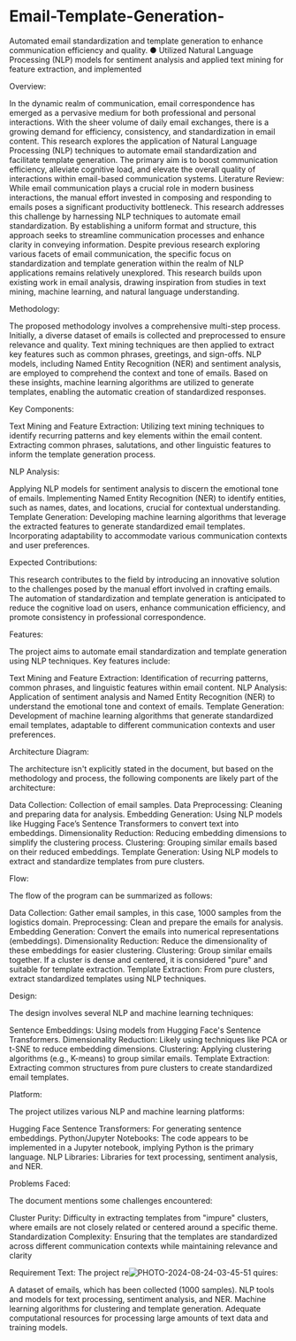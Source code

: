 # Email-Template-Generation-
 Automated email standardization and template generation to enhance communication efficiency and quality. ● Utilized Natural Language Processing (NLP) models for sentiment analysis and applied text mining for feature extraction, and implemented
 

Overview:

In the dynamic realm of communication, email correspondence has emerged as a pervasive medium for both professional and personal interactions. With the sheer volume of daily email exchanges, there is a growing demand for efficiency, consistency, and standardization in email content. This research explores the application of Natural Language Processing (NLP) techniques to automate email standardization and facilitate template generation. The primary aim is to boost communication efficiency, alleviate cognitive load, and elevate the overall quality of interactions within email-based communication systems.
Literature Review:
While email communication plays a crucial role in modern business interactions, the manual effort invested in composing and responding to emails poses a significant productivity bottleneck. This research addresses this challenge by harnessing NLP techniques to automate email standardization. By establishing a uniform format and structure, this approach seeks to streamline communication processes and enhance clarity in conveying information. Despite previous research exploring various facets of email communication, the specific focus on standardization and template generation within the realm of NLP applications remains relatively unexplored. This research builds upon existing work in email analysis, drawing inspiration from studies in text mining, machine learning, and natural language understanding.


Methodology:

The proposed methodology involves a comprehensive multi-step process. Initially, a diverse dataset of emails is collected and preprocessed to ensure relevance and quality. Text mining techniques are then applied to extract key features such as common phrases, greetings, and sign-offs. NLP models, including Named Entity Recognition (NER) and sentiment analysis, are employed to comprehend the context and tone of emails. Based on these insights, machine learning algorithms are utilized to generate templates, enabling the automatic creation of standardized responses.


Key Components:

Text Mining and Feature Extraction:
Utilizing text mining techniques to identify recurring patterns and key elements within the email content.
Extracting common phrases, salutations, and other linguistic features to inform the template generation process.


NLP Analysis:

Applying NLP models for sentiment analysis to discern the emotional tone of emails.
Implementing Named Entity Recognition (NER) to identify entities, such as names, dates, and locations, crucial for contextual understanding.
Template Generation:
Developing machine learning algorithms that leverage the extracted features to generate standardized email templates.
Incorporating adaptability to accommodate various communication contexts and user preferences.


Expected Contributions:

This research contributes to the field by introducing an innovative solution to the challenges posed by the manual effort involved in crafting emails. The automation of standardization and template generation is anticipated to reduce the cognitive load on users, enhance communication efficiency, and promote consistency in professional correspondence.

Features:

The project aims to automate email standardization and template generation using NLP techniques. Key features include:

Text Mining and Feature Extraction: Identification of recurring patterns, common phrases, and linguistic features within email content.
NLP Analysis: Application of sentiment analysis and Named Entity Recognition (NER) to understand the emotional tone and context of emails.
Template Generation: Development of machine learning algorithms that generate standardized email templates, adaptable to different communication contexts and user preferences.

Architecture Diagram:
 
The architecture isn't explicitly stated in the document, but based on the methodology and process, the following components are likely part of the architecture:

Data Collection:  Collection of email samples.
Data Preprocessing:   Cleaning and preparing data for analysis.
Embedding Generation:  Using NLP models like Hugging Face’s Sentence Transformers to convert text into embeddings.
Dimensionality Reduction:  Reducing embedding dimensions to simplify the clustering process.
Clustering:  Grouping similar emails based on their reduced embeddings.
Template Generation:  Using NLP models to extract and standardize templates from pure clusters.

 Flow:
   
The flow of the program can be summarized as follows:

Data Collection: Gather email samples, in this case, 1000 samples from the logistics domain.
Preprocessing: Clean and prepare the emails for analysis.
Embedding Generation: Convert the emails into numerical representations (embeddings).
Dimensionality Reduction: Reduce the dimensionality of these embeddings for easier clustering.
Clustering: Group similar emails together. If a cluster is dense and centered, it is considered "pure" and suitable for template extraction.
Template Extraction: From pure clusters, extract standardized templates using NLP techniques.

Design:

The design involves several NLP and machine learning techniques:

Sentence Embeddings: Using models from Hugging Face's Sentence Transformers.
Dimensionality Reduction: Likely using techniques like PCA or t-SNE to reduce embedding dimensions.
Clustering: Applying clustering algorithms (e.g., K-means) to group similar emails.
Template Extraction: Extracting common structures from pure clusters to create standardized email templates.

Platform:

The project utilizes various NLP and machine learning platforms:

Hugging Face Sentence Transformers: For generating sentence embeddings.
Python/Jupyter Notebooks: The code appears to be implemented in a Jupyter notebook, implying Python is the primary language.
NLP Libraries: Libraries for text processing, sentiment analysis, and NER.

Problems Faced:

The document mentions some challenges encountered:

Cluster Purity: Difficulty in extracting templates from "impure" clusters, where emails are not closely related or centered around a specific theme.
Standardization Complexity: Ensuring that the templates are standardized across different communication contexts while maintaining relevance and clarity

 Requirement Text:
 The project re![PHOTO-2024-08-24-03-45-51](https://github.com/user-attachments/assets/0cd6205b-48c5-4040-9c2c-d044fdb1e793)
quires:

A dataset of emails, which has been collected (1000 samples).
NLP tools and models for text processing, sentiment analysis, and NER.
Machine learning algorithms for clustering and template generation.
Adequate computational resources for processing large amounts of text data and training models.



